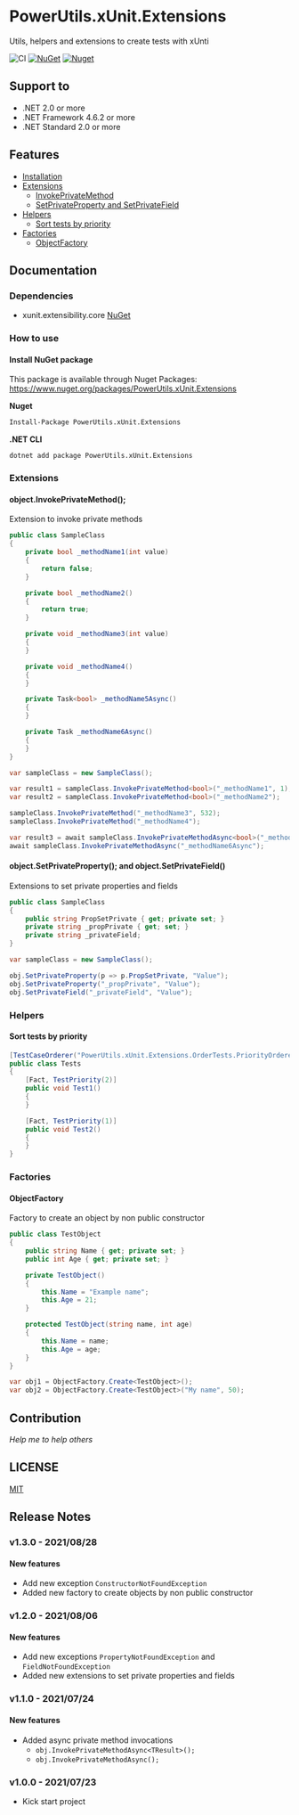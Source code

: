 # PowerUtils.xUnit.Extensions
Utils, helpers and extensions to create tests with xUnti

![CI](https://github.com/TechNobre/PowerUtils.xUnit.Extensions/actions/workflows/main.yml/badge.svg)
[![NuGet](https://img.shields.io/nuget/v/PowerUtils.xUnit.Extensions.svg)](https://www.nuget.org/packages/PowerUtils.xUnit.Extensions)
[![Nuget](https://img.shields.io/nuget/dt/PowerUtils.xUnit.Extensions.svg)](https://www.nuget.org/packages/PowerUtils.xUnit.Extensions)




## Support to
- .NET 2.0 or more
- .NET Framework 4.6.2 or more
- .NET Standard 2.0 or more




## Features

- [Installation](#Installation)
- [Extensions](#Extensions)
  - [InvokePrivateMethod](#object.InvokePrivateMethod)
  - [SetPrivateProperty and SetPrivateField](#object.SetPrivateProperty)
- [Helpers](#Helpers)
  - [Sort tests by priority](#SortTestsByPriority)
- [Factories](#Factories)
  - [ObjectFactory](#Factories-ObjectFactory)


## Documentation

### Dependencies

- xunit.extensibility.core [NuGet](https://www.nuget.org/packages/xunit.extensibility.core/)

### How to use

#### Install NuGet package <a name="Installation"></a>
This package is available through Nuget Packages: https://www.nuget.org/packages/PowerUtils.xUnit.Extensions

**Nuget**
```bash
Install-Package PowerUtils.xUnit.Extensions
```

**.NET CLI**
```
dotnet add package PowerUtils.xUnit.Extensions
```

### Extensions <a name="Extensions"></a>

#### object.InvokePrivateMethod(); <a name="object.InvokePrivateMethod"></a>
Extension to invoke private methods

```csharp
public class SampleClass
{
    private bool _methodName1(int value)
    {
        return false;
    }

    private bool _methodName2()
    {
        return true;
    }

    private void _methodName3(int value)
    {
    }

    private void _methodName4()
    {
    }

    private Task<bool> _methodName5Async()
    {
    }

    private Task _methodName6Async()
    {
    }
}
```

```csharp
var sampleClass = new SampleClass();

var result1 = sampleClass.InvokePrivateMethod<bool>("_methodName1", 1);
var result2 = sampleClass.InvokePrivateMethod<bool>("_methodName2");

sampleClass.InvokePrivateMethod("_methodName3", 532);
sampleClass.InvokePrivateMethod("_methodName4");

var result3 = await sampleClass.InvokePrivateMethodAsync<bool>("_methodName5Async", 1);
await sampleClass.InvokePrivateMethodAsync("_methodName6Async");
```



#### object.SetPrivateProperty(); and object.SetPrivateField() <a name="object.SetPrivateProperty"></a>
Extensions to set private properties and fields

```csharp
public class SampleClass
{
    public string PropSetPrivate { get; private set; }
    private string _propPrivate { get; set; }
    private string _privateField;
}
```

```csharp
var sampleClass = new SampleClass();

obj.SetPrivateProperty(p => p.PropSetPrivate, "Value");
obj.SetPrivateProperty("_propPrivate", "Value");
obj.SetPrivateField("_privateField", "Value");
```


### Helpers <a name="Helpers"></a>

#### Sort tests by priority <a name="SortTestsByPriority"></a>

```csharp
[TestCaseOrderer("PowerUtils.xUnit.Extensions.OrderTests.PriorityOrderer", "PowerUtils.xUnit.Extensions")]
public class Tests
{
    [Fact, TestPriority(2)]
    public void Test1()
    {
    }

    [Fact, TestPriority(1)]
    public void Test2()
    {
    }
}
```


### Factories <a name="Factories"></a>

#### ObjectFactory <a name="Factories-ObjectFactory"></a>
Factory to create an object by non public constructor

```csharp
public class TestObject
{
    public string Name { get; private set; }
    public int Age { get; private set; }

    private TestObject()
    {
        this.Name = "Example name";
        this.Age = 21;
    }

    protected TestObject(string name, int age)
    {
        this.Name = name;
        this.Age = age;
    }
}

var obj1 = ObjectFactory.Create<TestObject>();
var obj2 = ObjectFactory.Create<TestObject>("My name", 50);
```



## Contribution

*Help me to help others*




## LICENSE

[MIT](https://github.com/TechNobre/PowerUtils.xUnit.Extensions/blob/main/LICENSE)




## Release Notes


### v1.3.0 - 2021/08/28

#### New features
- Add new exception `ConstructorNotFoundException`
- Added new factory to create objects by non public constructor



### v1.2.0 - 2021/08/06

#### New features
- Add new exceptions `PropertyNotFoundException` and `FieldNotFoundException`
- Added new extensions to set private properties and fields



### v1.1.0 - 2021/07/24

#### New features
- Added async private method invocations
  - `obj.InvokePrivateMethodAsync<TResult>();`
  - `obj.InvokePrivateMethodAsync();`



### v1.0.0 - 2021/07/23

- Kick start project